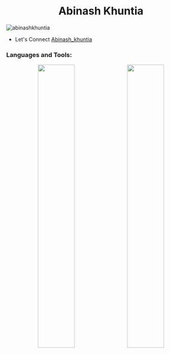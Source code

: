<h1 align="center">Abinash Khuntia</h1>
<p align="left"> <img src="https://komarev.com/ghpvc/?username=abinashkhuntia&label=Profile%20views&color=0e75b6&style=flat" alt="abinashkhuntia" /> </p>

- Let's Connect [Abinash_khuntia](https://bento.me/abinashk)

<p align="left">
</p>

<h3 align="left">Languages and Tools:</h3>



<p align="center">
  <img width="44%" src="https://github-readme-stats.vercel.app/api?username=abinashkhuntia&theme=react&cache_seconds=30&hide_border=truek"/>   
  <img width="44%" src="https://github-readme-streak-stats.herokuapp.com/?user=abinashkhuntia&theme=react&cache_seconds=30&hide_border=true"/>
</p>


